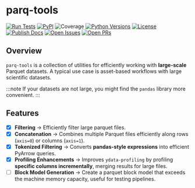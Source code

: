 # parq-tools
[![Run Tests](https://github.com/Elphick/parq-tools/actions/workflows/build_and_test.yml/badge.svg?branch=main)](https://github.com/Elphick/parq-tools/actions/workflows/build_and_test.yml)
[![PyPI](https://img.shields.io/pypi/v/parq-tools.svg?logo=python&logoColor=white)](https://pypi.org/project/parq-tools/)
![Coverage](badges/coverage.svg)
[![Python Versions](https://img.shields.io/pypi/pyversions/parq-tools.svg)](https://pypi.org/project/parq-tools/)
[![License](https://img.shields.io/github/license/Elphick/parq-tools.svg?logo=apache&logoColor=white)](https://pypi.org/project/parq-tools/)
[![Publish Docs](https://github.com/Elphick/parq-tools/actions/workflows/docs_to_gh_pages.yml/badge.svg?branch=main)](https://github.com/Elphick/parq-tools/actions/workflows/docs_to_gh_pages.yml)
[![Open Issues](https://img.shields.io/github/issues/Elphick/parq-tools.svg)](https://github.com/Elphick/parq-tools/issues)
[![Open PRs](https://img.shields.io/github/issues-pr/Elphick/parq-tools.svg)](https://github.com/Elphick/parq-tools/pulls)


## Overview
`parq-tools` is a collection of utilities for efficiently working with **large-scale** Parquet datasets.
A typical use case is asset-based workflows with large scientific datasets.

:::note
If your datasets are not large, you might find the `pandas` library more convenient.
:::

## Features
- [x] **Filtering** → Efficiently filter large parquet files.
- [x] **Concatenation** → Combines multiple Parquet files efficiently along rows (`axis=0`) or columns (`axis=1`).
- [x] **Tokenized Filtering** → Converts **pandas-style expressions** into efficient PyArrow queries.
- [x] **Profiling Enhancements** → Improves `ydata-profiling` by profiling **specific columns incrementally**, merging results for large files.
- [ ] **Block Model Generation** → Create a parquet block model that exceeds the machine memory capacity, useful for testing pipelines.
